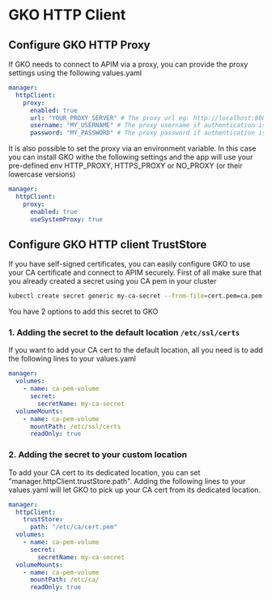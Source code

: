 # GKO HTTP Client

## Configure GKO HTTP Proxy
If GKO needs to connect to APIM via a proxy, you can provide the proxy settings using the following values.yaml

```yaml
manager:
  httpClient:
    proxy:
      enabled: true
      url: "YOUR_PROXY_SERVER" # The proxy url eg: http://localhost:8080 or socks5://localhost:1080
      username: "MY_USERNAME" # The proxy username if authentication is needed
      password: "MY_PASSWORD" # The proxy password if authentication is needed
```

It is also possible to set the proxy via an environment variable. In this case you can install GKO withe the following settings and the app will use your pre-defined env HTTP_PROXY, HTTPS_PROXY or NO_PROXY (or their lowercase versions)
```yaml
manager:
  httpClient:
    proxy:
      enabled: true
      useSystemProxy: true
```


## Configure GKO HTTP client TrustStore

If you have self-signed certificates, you can easily configure GKO to use your CA certificate and connect to APIM securely. First of all make sure that you already created a secret using you CA pem in your cluster

```sh
kubectl create secret generic my-ca-secret --from-file=cert.pem=ca.pem
```

You have 2 options to add this secret to GKO
### 1. Adding the secret to the default location `/etc/ssl/certs`
If you want to add your CA cert to the default location, all you need is to add the following lines to your values.yaml

```yaml
manager:
  volumes:
    - name: ca-pem-volume
      secret:
        secretName: my-ca-secret
  volumeMounts:
    - name: ca-pem-volume
      mountPath: /etc/ssl/certs
      readOnly: true
```

### 2. Adding the secret to your custom location
To add your CA cert to its dedicated location, you can set "manager.httpClient.trustStore.path". Adding the following lines to your values.yaml will let GKO to pick up your CA cert from its dedicated location.

```yaml
manager:
  httpClient:
    trustStore:
      path: "/etc/ca/cert.pem"
  volumes:
    - name: ca-pem-volume
      secret:
        secretName: my-ca-secret
  volumeMounts:
    - name: ca-pem-volume
      mountPath: /etc/ca/
      readOnly: true
```
